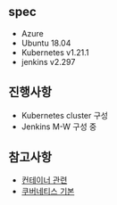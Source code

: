 ## spec
- Azure
- Ubuntu 18.04
- Kubernetes v1.21.1
- jenkins v2.297

## 진행사항
- Kubernetes cluster 구성
- Jenkins M-W 구성 중

## 참고사항
- <a href="https://github.com/och5351/cluster/blob/main/container.md">컨테이너 관련</a>
- <a href="https://github.com/och5351/cluster/blob/main/kubernetes%20%EA%B8%B0%EB%B3%B8.md">쿠버네티스 기본</a>
